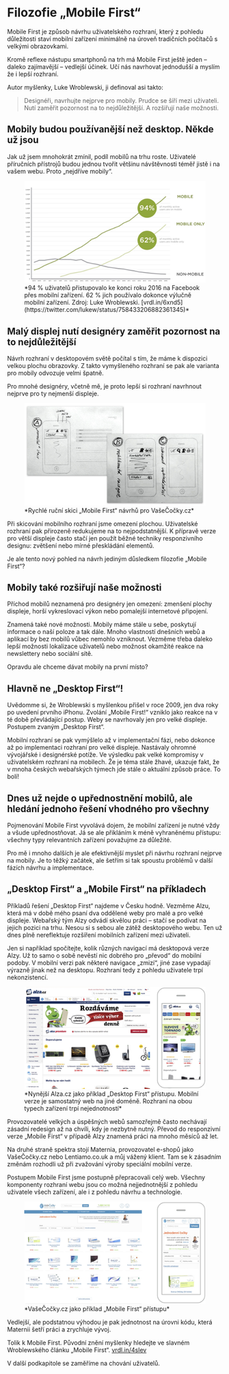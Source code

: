 # Filozofie „Mobile First“

Mobile First je způsob návrhu uživatelského rozhraní, který z pohledu důležitosti staví mobilní zařízení minimálně na úroveň tradičních počítačů s velkými obrazovkami. 

Kromě reflexe nástupu smartphonů na trh má Mobile First ještě jeden – daleko zajímavější – vedlejší účinek. Učí nás navrhovat jednodušší a myslím že i lepší rozhraní.

Autor myšlenky, Luke Wroblewski, ji definoval asi takto:

> Designéři, navrhujte nejprve pro mobily. Prudce se šíří mezi uživateli. Nutí zaměřit pozornost na to nejdůležitější. A rozšiřují naše možnosti.

## Mobily budou používanější než desktop. Někde už jsou

Jak už jsem mnohokrát zmínil, podíl mobilů na trhu roste. Uživatelé příručních přístrojů budou jednou tvořit většinu návštěvnosti téměř jistě i na vašem webu. Proto „nejdříve mobily“.

<figure>
<img src="dist/images/original/mobile-facebook-graph.jpg" alt="VašeČočky.cz - dvě skici">
<figcaption markdown="1">    
*94 % uživatelů přistupovalo ke konci roku 2016 na Facebook přes mobilní zařízení. 62 % jich používalo dokonce výlučně mobilní zařízení. Zdroj: Luke Wroblewski. [vrdl.in/6xnd5](https://twitter.com/lukew/status/758433206882361345)*
</figcaption> 
</figure>



## Malý displej nutí designéry zaměřit pozornost na to nejdůležitější

Návrh rozhraní v desktopovém světě počítal s tím, že máme k dispozici velkou plochu obrazovky. Z takto vymyšleného rozhraní se pak ale varianta pro mobily odvozuje velmi špatně.

Pro mnohé designéry, včetně mě, je proto lepší si rozhraní navrhnout nejprve pro ty nejmenší displeje. 

<figure>
<img src="dist/images/original/vdwd/vase-cocky-dve-skici.jpg" alt="">
<figcaption markdown="1">    
*Rychlé ruční skici „Mobile First“ návrhů pro VašeČočky.cz*
</figcaption> 
</figure>

Při skicování mobilního rozhraní jsme omezení plochou. Uživatelské rozhraní pak přirozeně redukujeme na to nejpodstatnější. K přípravě verze pro větší displeje často stačí jen použít běžné techniky responzivního designu: zvětšení nebo mírné přeskládání elementů.

Je ale tento nový pohled na návrh jediným důsledkem filozofie „Mobile First“?


## Mobily také rozšiřují naše možnosti

Příchod mobilů neznamená pro designéry jen omezení: zmenšení plochy displeje, horší vykreslovací výkon nebo pomalejší internetové připojení. 

Znamená také nové možnosti. Mobily máme stále u sebe, poskytují informace o naší poloze a tak dále. Mnoho vlastností dnešních webů a aplikací by bez mobilů vůbec nemohlo vzniknout. Vezměme třeba daleko lepší možnosti lokalizace uživatelů nebo možnost okamžité reakce na newslettery nebo sociální sítě.

Opravdu ale chceme dávat mobily na první místo?


## Hlavně ne „Desktop First“!

Uvědomme si, že Wroblewski s myšlenkou přišel v roce 2009, jen dva roky po uvedení prvního iPhonu. Zvolání „Mobile First!“ vzniklo jako reakce na v té době převládající postup. Weby se navrhovaly jen pro velké displeje. Postupem zvaným „Desktop First“.

Mobilní rozhraní se pak vymýšlelo až v implementační fázi, nebo dokonce až po implementaci rozhraní pro velké displeje. Nastávaly ohromné vývojářské i designérské potíže. Ve výsledku pak velké kompromisy v uživatelském rozhraní na mobilech. Že je téma stále žhavé, ukazuje fakt, že v mnoha českých webařských týmech jde stále o aktuální způsob práce. To bolí!

## Dnes už nejde o upřednostnění mobilů, ale hledání jednoho řešení vhodného pro všechny

Pojmenování Mobile First vyvolává dojem, že mobilní zařízení je nutné vždy a všude upřednostňovat. Já se ale přikláním k méně vyhraněnému přístupu: všechny typy relevantních zařízení považujme za důležité. 

Pro mě i mnoho dalších je ale efektivnější myslet při návrhu rozhraní nejprve na mobily. Je to těžký začátek, ale šetřím si tak spoustu problémů v další fázích návrhu a implementace.

## „Desktop First“ a „Mobile First“ na příkladech

Příkladů řešení „Desktop First“ najdeme v Česku hodně. Vezměme Alzu, která má v době mého psaní dva oddělené weby pro malé a pro velké displeje. Webařský tým Alzy odvádí skvělou práci – stačí se podívat na jejich pozici na trhu. Nesou si s sebou ale zátěž desktopového webu. Ten už dnes plně nereflektuje rozšíření mobilních zařízení mezi uživateli.

Jen si například spočítejte, kolik různých navigací má desktopová verze Alzy. Už to samo o sobě nevěstí nic dobrého pro „převod“ do mobilní podoby. V mobilní verzi pak některé navigace „zmizí“, jiné zase vypadají výrazně jinak než na desktopu. Rozhraní tedy z pohledu uživatele trpí nekonzistencí. 

<figure>
<img src="dist/images/original/vdwd/alza-cz.jpg" alt="">
<figcaption markdown="1">    
*Nynější Alza.cz jako příklad „Desktop First“ přístupu. Mobilní verze je  samostatný web na jiné doméně. Rozhraní na obou typech zařízení trpí nejednotností*
</figcaption> 
</figure>

Provozovatelé velkých a úspěšných webů samozřejmě často nechávají zásadní redesign až na chvíli, kdy je nezbytně nutný. Převod do responzivní verze „Mobile First“ v případě Alzy znamená práci na mnoho měsíců až let.

Na druhé straně spektra stojí Maternia, provozovatel e-shopů jako VašeČočky.cz nebo Lentiamo.co.uk a můj vážený klient. Tam se k zásadním změnám rozhodli už při zvažování výroby speciální mobilní verze.

Postupem Mobile First jsme postupně přepracovali celý web. Všechny komponenty rozhraní webu jsou co možná nejjednotnější z pohledu uživatele všech zařízení, ale i z pohledu návrhu a technologie.

<figure>
<img src="dist/images/original/vdwd/vasecocky-mobil-desktop.jpg" alt="">
<figcaption markdown="1">    
*VašeČočky.cz jako příklad „Mobile First“ přístupu*
</figcaption> 
</figure>

Vedlejší, ale podstatnou výhodou je pak jednotnost na úrovni kódu, která Maternii šetří práci a zrychluje vývoj.

Tolik k Mobile First. Původní znění myšlenky hledejte ve slavném Wroblewského článku „Mobile First“. [vrdl.in/4slev](http://www.lukew.com/ff/entry.asp?933)

<div class="ebook-only" markdown="1">
V další podkapitole se zaměříme na chování uživatelů.
</div>
